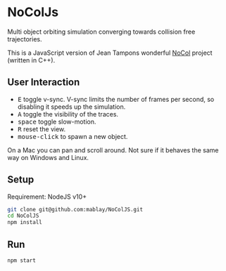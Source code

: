 # NoColJs

Multi object orbiting simulation converging towards collision free trajectories.

This is a JavaScript version of Jean Tampons wonderful [NoCol](https://github.com/johnBuffer/NoCol) project (written in C++).


## User Interaction

* <kbd>E</kbd> toggle v-sync. V-sync limits the number of frames per second, so disabling it speeds up the simulation.
* <kbd>A</kbd> toggle the visibility of the traces.
* <kbd>space</kbd> toggle slow-motion.
* <kbd>R</kbd> reset the view.
* <kbd>mouse-click</kbd> to spawn a new object.

On a Mac you can pan and scroll around. Not sure if it behaves the same way on Windows and Linux.

## Setup

Requirement: NodeJS v10+

```sh
git clone git@github.com:mablay/NoColJS.git
cd NoColJS
npm install
```

## Run

```sh
npm start
```
